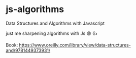 # js-algorithms
Data Structures and Algorithms with Javascript

just me sharpening algorithms with Js :smile: :+1:

Book: https://www.oreilly.com/library/view/data-structures-and/9781449373931/